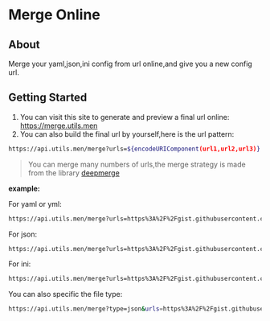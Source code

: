 # Merge Online

## About

Merge your yaml,json,ini config from url online,and give you a new config url.

## Getting Started

1. You can visit this site to generate and preview a final url online: <https://merge.utils.men>
1. You can also build the final url by yourself,here is the url pattern:

```bash
https://api.utils.men/merge?urls=${encodeURIComponent(url1,url2,url3)}
```

> You can merge many numbers of urls,the merge strategy is made from the library [deepmerge](https://www.npmjs.com/package/deepmerge)

**example:**

For yaml or yml:

```bash
https://api.utils.men/merge?urls=https%3A%2F%2Fgist.githubusercontent.com%2Fcontributionls%2F6ab023e9d4c1e17fc3dc13220812ca6f%2Fraw%2Fa.yaml%2Chttps%3A%2F%2Fgist.githubusercontent.com%2Fcontributionls%2F6ab023e9d4c1e17fc3dc13220812ca6f%2Fraw%2Fb.yaml
```

For json:

```bash
https://api.utils.men/merge?urls=https%3A%2F%2Fgist.githubusercontent.com%2Fcontributionls%2F6ab023e9d4c1e17fc3dc13220812ca6f%2Fraw%2Fa.json%2Chttps%3A%2F%2Fgist.githubusercontent.com%2Fcontributionls%2F6ab023e9d4c1e17fc3dc13220812ca6f%2Fraw%2Fb.json
```

For ini:

```bash
https://api.utils.men/merge?urls=https%3A%2F%2Fgist.githubusercontent.com%2Fcontributionls%2F6ab023e9d4c1e17fc3dc13220812ca6f%2Fraw%2Fa.ini%2Chttps%3A%2F%2Fgist.githubusercontent.com%2Fcontributionls%2F6ab023e9d4c1e17fc3dc13220812ca6f%2Fraw%2Fb.ini
```

You can also specific the file type:

```sh
https://api.utils.men/merge?type=json&urls=https%3A%2F%2Fgist.githubusercontent.com%2Fcontributionls%2F6ab023e9d4c1e17fc3dc13220812ca6f%2Fraw%2Fa.json%2Chttps%3A%2F%2Fgist.githubusercontent.com%2Fcontributionls%2F6ab023e9d4c1e17fc3dc13220812ca6f%2Fraw%2Fb.json
```

```

```
